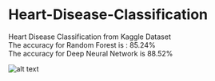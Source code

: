 # Heart-Disease-Classification
Heart Disease Classification from Kaggle Dataset
</br>
The accuracy for Random Forest is : 85.24%
</br>
The accuracy for Deep Neural Network is 88.52%

![alt text](Screenshot.png)

